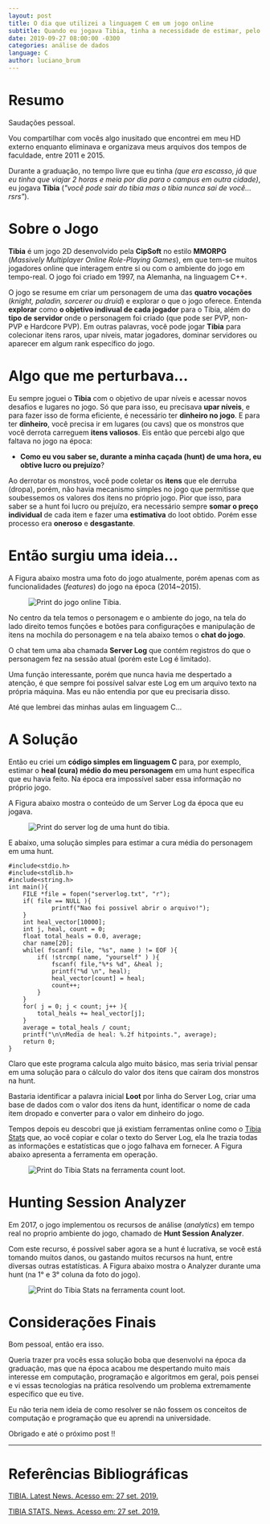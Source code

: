 ```yaml
---
layout: post
title: O dia que utilizei a linguagem C em um jogo online
subtitle: Quando eu jogava Tibia, tinha a necessidade de estimar, pelo menos, algumas informações sobre as hunts que eu fazia, para saber se eu estava obtendo lucro nas mesmas. Então decidi utilizar o que eu havia aprendido na graduação - a linguagem C.
date: 2019-09-27 08:00:00 -0300
categories: análise de dados
language: C
author: luciano_brum
---
```


<h1> Resumo </h1>

Saudações pessoal. 

Vou compartilhar com vocês algo inusitado que encontrei em meu HD externo enquanto eliminava e organizava meus arquivos dos tempos de faculdade, entre 2011 e 2015.

Durante a graduação, no tempo livre que eu tinha *(que era escasso, já que eu tinha que viajar 2 horas e meia por dia para o campus em outra cidade)*, eu jogava **Tibia** (*"você pode sair do tibia mas o tibia nunca sai de você... rsrs"*).



<h1> Sobre o Jogo </h1>

**Tibia** é um jogo 2D desenvolvido pela **CipSoft** no estilo **MMORPG** (*Massively Multiplayer Online Role-Playing Games*), em que tem-se muitos jogadores online que interagem entre si ou com o ambiente do jogo em tempo-real. O jogo foi criado em 1997, na Alemanha, na linguagem C++.

O jogo se resume em criar um personagem de uma das **quatro vocações** (*knight, paladin, sorcerer ou druid*) e explorar o que o jogo oferece. Entenda **explorar** como **o objetivo indivual de cada jogador** para o Tibia, além do **tipo de servidor** onde o personagem foi criado (que pode ser PVP, non-PVP e Hardcore PVP). Em outras palavras, você pode jogar **Tibia** para colecionar itens raros, upar níveis, matar jogadores, dominar servidores ou aparecer em algum rank específico do jogo.



<h1> Algo que me perturbava... </h1>

Eu sempre joguei o **Tibia** com o objetivo de upar níveis e acessar novos desafios e lugares no jogo. Só que para isso, eu precisava **upar níveis**, e para fazer isso de forma eficiente, é necessário ter **dinheiro no jogo**. E para ter **dinheiro**, você precisa ir em lugares (ou cavs) que os monstros que você derrota carreguem **itens valiosos**. Eis então que percebi algo que faltava no jogo na época:



- **Como eu vou saber se, durante a minha caçada (hunt) de uma hora, eu obtive lucro ou prejuízo**?  



Ao derrotar os monstros, você pode coletar os **itens** que ele derruba (dropa), porém, não havia mecanismo simples no jogo que permitisse que soubessemos os valores dos itens no próprio jogo. Pior que isso, para saber se a hunt foi lucro ou prejuízo, era necessário sempre **somar o preço individual** de cada item e fazer uma **estimativa** do loot obtido. Porém esse processo era **oneroso** e **desgastante**.



<h1> Então surgiu uma ideia... </h1>

A Figura abaixo mostra uma foto do jogo atualmente, porém apenas com as funcionalidades (*features*) do jogo na época (2014~2015).

<figure class='zoom' style="background: url({{ site.baseurl }}/assets/img/post5/figure1.png)" >
	<img class="img_content" src="{{ site.baseurl }}/assets/img/post5/figure1.png" alt="Print do jogo online Tibia.">
</figure>

No centro da tela temos o personagem e o ambiente do jogo, na tela do lado direito temos funções e botões para configurações e manipulação de itens na mochila do personagem e na tela abaixo temos o **chat do jogo**. 

O chat tem uma aba chamada **Server Log** que contém registros do que o personagem fez na sessão atual (porém este Log é limitado). 

Uma função interessante, porém que nunca havia me despertado a atenção, é que sempre foi possível salvar este Log em um arquivo texto na própria máquina. Mas eu não entendia por que eu precisaria disso. 

Até que lembrei das minhas aulas em linguagem C...



<h1> A Solução </h1>

Então eu criei um **código simples em linguagem C** para, por exemplo, estimar o **heal (cura) médio do meu personagem** em uma hunt específica que eu havia feito. Na época era impossível saber essa informação no próprio jogo. 

A Figura abaixo mostra o conteúdo de um Server Log da época que eu jogava.

<figure class='zoom' style="background: url({{ site.baseurl }}/assets/img/post5/figure2.png)" >
	<img class="img_content" src="{{ site.baseurl }}/assets/img/post5/figure2.png" alt="Print do server log de uma hunt do tibia.">
</figure>

E abaixo, uma solução simples para estimar a cura média do personagem em uma hunt.

```
#include<stdio.h>
#include<stdlib.h>
#include<string.h>
int main(){
	FILE *file = fopen("serverlog.txt", "r");
	if( file == NULL ){
    		printf("Nao foi possivel abrir o arquivo!");
	}
	int heal_vector[10000];
	int j, heal, count = 0;
	float total_heals = 0.0, average;
	char name[20];
	while( fscanf( file, "%s", name ) != EOF ){
		if( !strcmp( name, "yourself" ) ){
			fscanf( file,"%*s %d", &heal );
			printf("%d \n", heal);
			heal_vector[count] = heal;
			count++;
		}
	}
	for( j = 0; j < count; j++ ){
		total_heals += heal_vector[j];
	}
	average = total_heals / count;
	printf("\n\nMedia de heal: %.2f hitpoints.", average);
	return 0;
}
```

Claro que este programa calcula algo muito básico, mas seria trivial pensar em uma solução para o cálculo do valor dos itens que caíram dos monstros na hunt. 

Bastaria identificar a palavra inicial **Loot** por linha do Server Log, criar uma base de dados com o valor dos itens da hunt, identificar o nome de cada item dropado e converter para o valor em dinheiro do jogo.

Tempos depois eu descobri que já existiam ferramentas online como o [Tibia Stats](http://www.tibia-stats.com/index.php?akcja=1) que, ao você copiar e colar o texto do Server Log, ela lhe trazia todas as informações e estatísticas que o jogo falhava em fornecer. A Figura abaixo apresenta a ferramenta em operação.

<figure class='zoom' style="background: url({{ site.baseurl }}/assets/img/post5/figure3.png)" >
	<img class="img_content" src="{{ site.baseurl }}/assets/img/post5/figure3.png" alt="Print do Tibia Stats na ferramenta count loot.">
</figure>



<h1> Hunting Session Analyzer </h1>

Em 2017, o jogo implementou os recursos de análise (*analytics*) em tempo real no proprio ambiente do jogo, chamado de **Hunt Session Analyzer**.

Com este recurso, é possível saber agora se a hunt é lucrativa, se você está tomando muitos danos, ou gastando muitos recursos na hunt, entre diversas outras estatísticas. A Figura abaixo mostra o Analyzer durante uma hunt (na 1° e 3° coluna da foto do jogo).

<figure class='zoom' style="background: url({{ site.baseurl }}/assets/img/post5/figure4.png)" >
	<img class="img_content" src="{{ site.baseurl }}/assets/img/post5/figure4.png" alt="Print do Tibia Stats na ferramenta count loot.">
</figure>



<h1> Considerações Finais </h1>

Bom pessoal, então era isso. 

Queria trazer pra vocês essa solução boba que desenvolvi na época da graduação, mas que na época acabou me despertando muito mais interesse em computação, programação e algoritmos em geral, pois pensei e vi essas tecnologias na prática resolvendo um problema extremamente específico que eu tive. 

Eu não teria nem ideia de como resolver se não fossem os conceitos de computação e programação que eu aprendi na universidade. 

Obrigado e até o próximo post !! 

<div class="skills">
    <hr class="hr-text" data-content="############">
</div>

<h1> Referências Bibliográficas </h1>

[TIBIA. Latest News. Acesso em: 27 set. 2019.](https://www.tibia.com/news/?subtopic=latestnews)

[TIBIA STATS. News. Acesso em: 27 set. 2019.](http://www.tibia-stats.com/)